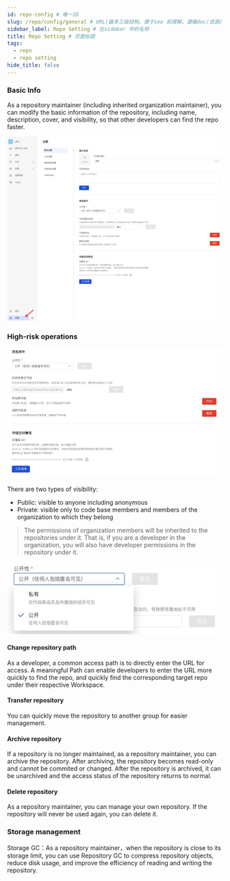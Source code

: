 ```yaml
---
id: repo-config # 唯一ID
slug: /repo/config/general # URL(最多三级结构，便于seo 和理解，遵循doc/资源/具体说明项 的原则)
sidebar_label: Repo Setting # 在sidebar 中的名称
title: Repo Setting # 页面标题
tags:
  - repo
  - repo setting
hide_title: false
---
```


### Basic Info

As a repository maintainer (including inherited organization maintainer), you can modify the basic information of the repository, including name, description, cover, and visibility, so that other developers can find the repo faster.

![](./img/28.jpg)

### High-risk operations

![](./img/29.jpg)

There are two types of visibility:

- Public: visible to anyone including anonymous
- Private: visible only to code base members and members of the organization to which they belong

> The permissions of organization members will be inherited to the repositories under it. That is, if you are a developer in the organization, you will also have developer permissions in the repository under it.

![](./img/30.jpg)

#### Change repository path

As a developer, a common access path is to directly enter the URL for access. A meaningful Path can enable developers to enter the URL more quickly to find the repo, and quickly find the corresponding target repo under their respective Workspace.

#### Transfer repository

You can quickly move the repository to another group for easier management.

#### Archive repository

If a repository is no longer maintained, as a repository maintainer, you can archive the repository. After archiving, the repository becomes read-only and cannot be commited or changed.
After the repository is archived, it can be unarchived and the access status of the repository returns to normal.

#### Delete repository

As a repository maintainer, you can manage your own repository. If the repository will never be used again, you can delete it.

### Storage management

Storage GC：As a repository maintainer，when the repository is close to its storage limit, you can use Repository GC to compress repository objects, reduce disk usage, and improve the efficiency of reading and writing the repository.
